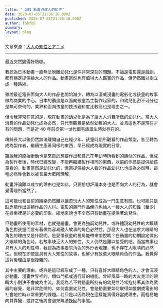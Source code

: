 ```yaml
---
title: "【譯】動畫與成人的知性"
date: 2020-07-05T21:36:18.000Z
published: 2020-07-05T21:36:18.000Z
author: f6bfb5
summary:
layout: blog
---
```


文章來源：[大人の知性とアニメ](https://animenodanmen.blogspot.com/2015/05/blog-post.html)

---

最近突然變得好熱哪。

我認為日本動畫一直無法脫離幼兒化是件非常深刻的問題。不論是電影還是戲劇，都有穩定提供給大人的作品。動畫當然也有值得大人鑑賞的作品，但仍然難以樹立成一種路線。

雖說最近電影面向大人的作品也開始減少，轉為以漫威漫畫的電影化或孩童的故事做為商業的中心，日本的動畫是以面向孩童為主製作起家的，和幼兒化密不可分也是無可奈何的。業界和面向孩童的技法親和度比較高也是理由之一。

但令我非常在意的是，現在動畫的幼兒化是為了讓大人消費所做的幼兒化。當大人消費的作品幼兒化成為必然，只代表觀眾是依然幼稚的大人。並且這也不是現在才有的問題，而是近 40 年前從第一世代御宅族誕生時就存在的。

粉絲長大以後仍然無法離開自己在輕少年、孩童時期所觀看的作品類型，甚至轉為成為製作者，繼續生產著同樣的東西，早已經成為現實的日常。

雖說我的原始衝動也是來自於想要作出和自己在年幼時所看到的類似的作品。但成為製作者後，時代已經改變，不能再繼續製作相同的東西，以前的作品是提供給孩童看的，動畫當然是幼兒化的，但當提供給大人看的作品幼兒化也成為必然時，這種必然性會難以被普羅大眾所理解。

動畫評論難以成立的理由也是如此，只要想想評論本身也是面向大人的行為，就會覺得理所當然了。

這可能也和目前的娛樂仍然難以讓遊玩大人的知性成為一門生意有關。也可能只是缺乏能作出這類作品的人材。電影的熱門作品傾向也給人一種大人的知性（至少）在娛樂裡是非必要的印象。總地來說也不全然只有動畫在提供著幼兒性。

但動畫所使用的素材，也就是繪畫，會更為強調幼兒性。或許體現幼兒性的大眼睛角色對孩童而言有著做為容易融入故事的角色必然性，那麼大人也在追求大眼睛的角色的理由又是什麼呢。是愛惜孩童的視角能帶來愉悅嗎？在動畫的初期設定做出大眼睛的角色時，若故事缺乏大人的知性，大人仍然是難以接受的吧。而當故事也具有大人的知性時，我認為故事要求角色的外形表現裡，也不存在大眼睛的必然性。但現在即使是具有大人知性的故事，也鮮少有放棄大眼睛角色的作品。我覺得這背後理由是很複雜的。

其中主要的理由，或許是這已經形成了一種，只有喜好大眼睛角色的人，才會沉浸於動畫、漫畫世界裡的，類似門檻或通行証的機能。曾經風靡一時的大友克洋的眼睛大小則決不會成為主流。我認為若不對動畫所持有的幼兒性時常抱持著其作為武器的自覺，是非常危險的。如何處置幼兒性，會是動畫要如何取得如戲劇或電影的社會地位時非常重要的課題。若只是以因為現在這樣能賣得好當成理由，而輕易地向其靠攏，或許之後將會迎來無法挽回的事態。
